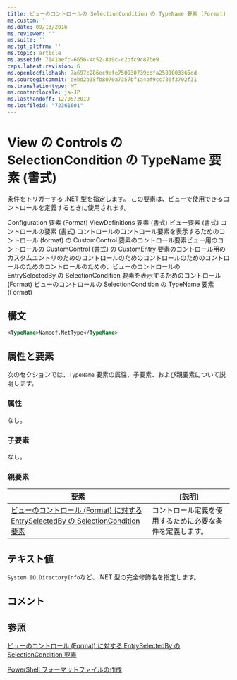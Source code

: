 ```yaml
---
title: ビューのコントロールの SelectionCondition の TypeName 要素 (Format) |Microsoft Docs
ms.custom: ''
ms.date: 09/13/2016
ms.reviewer: ''
ms.suite: ''
ms.tgt_pltfrm: ''
ms.topic: article
ms.assetid: 7141aefc-6656-4c52-8a9c-c2bfc9c87be9
caps.latest.revision: 6
ms.openlocfilehash: 7a697c286ec9efe750930739cdfa2580003365dd
ms.sourcegitcommit: debd2b38fb8070a7357bf1a4bf9cc736f3702f31
ms.translationtype: MT
ms.contentlocale: ja-JP
ms.lasthandoff: 12/05/2019
ms.locfileid: "72361601"
---
```

# <a name="typename-element-for-selectioncondition-for-controls-for-view-format"></a>View の Controls の SelectionCondition の TypeName 要素 (書式)

条件をトリガーする .NET 型を指定します。 この要素は、ビューで使用できるコントロールを定義するときに使用されます。

Configuration 要素 (Format) ViewDefinitions 要素 (書式) ビュー要素 (書式) コントロールの要素 (書式) コントロールのコントロール要素を表示するためのコントロール (format) の CustomControl 要素のコントロール要素ビュー用のコントロールの CustomControl (書式) の CustomEntry 要素のコントロール用のカスタムエントリのためのコントロールのためのコントロールのためのコントロールのためのコントロールのための、ビューのコントロールの EntrySelectedBy の SelectionCondition 要素を表示するためのコントロール (Format) ビューのコントロールの SelectionCondition の TypeName 要素 (Format)

## <a name="syntax"></a>構文

```xml
<TypeName>Nameof.NetType</TypeName>

```

## <a name="attributes-and-elements"></a>属性と要素

次のセクションでは、`TypeName` 要素の属性、子要素、および親要素について説明します。

### <a name="attributes"></a>属性

なし。

### <a name="child-elements"></a>子要素

なし。

### <a name="parent-elements"></a>親要素

|要素|[説明]|
|-------------|-----------------|
|[ビューのコントロール (Format) に対する EntrySelectedBy の SelectionCondition 要素](./selectioncondition-element-for-entryselectedby-for-controls-for-view-format.md)|コントロール定義を使用するために必要な条件を定義します。|

## <a name="text-value"></a>テキスト値

`System.IO.DirectoryInfo`など、.NET 型の完全修飾名を指定します。

## <a name="remarks"></a>コメント

## <a name="see-also"></a>参照

[ビューのコントロール (Format) に対する EntrySelectedBy の SelectionCondition 要素](./selectioncondition-element-for-entryselectedby-for-controls-for-view-format.md)

[PowerShell フォーマットファイルの作成](./writing-a-powershell-formatting-file.md)
